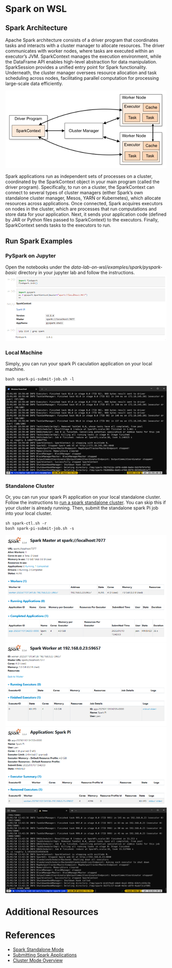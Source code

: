 # Spark on WSL
## Spark Architecture
Apache Spark architecture consists of a driver program that coordinates tasks and interacts with a cluster manager to allocate resources. The driver communicates with worker nodes, where tasks are executed within an executor’s JVM. SparkContext manages the execution environment, while the DataFrame API enables high-level abstraction for data manipulation. SparkSession provides a unified entry point for Spark functionality. Underneath, the cluster manager oversees resource allocation and task scheduling across nodes, facilitating parallel computation for processing large-scale data efficiently.

![spark-cluster-overview](../../images/wsl-spark-cluster-overview.png)

Spark applications run as independent sets of processes on a cluster, coordinated by the SparkContext object in your main program (called the driver program). Specifically, to run on a cluster, the SparkContext can connect to several types of cluster managers (either Spark’s own standalone cluster manager, Mesos, YARN or Kubernetes), which allocate resources across applications. Once connected, Spark acquires executors on nodes in the cluster, which are processes that run computations and store data for your application. Next, it sends your application code (defined by JAR or Python files passed to SparkContext) to the executors. Finally, SparkContext sends tasks to the executors to run.

## Run Spark Examples
### PySpark on Jupyter
Open the notebooks under the *data-lab-on-wsl/examples/spark/pyspark-basic* directory in your jupyter lab and follow the instructions.
![wsl-pyspark-jupyter-sc](../../images/wsl-pyspark-jupyter-sc.png)

### Local Machine
Simply, you can run your spark Pi caculation application on your local machine.
```
bash spark-pi-submit-job.sh -l
```
![wsl-spark-local-pi-app](../../images/wsl-spark-local-pi-app.png)

### Standalone Cluster
Or, you can run your spark Pi application on your local standalone cluster. Follow the instructions to [run a spark standalone cluster](https://github.com/Young-ook/data-lab-on-wsl?tab=readme-ov-file#launch-a-standalone-cluster). You can skip this if your cluster is already running. Then, submit the standalone spark Pi job into your local cluster.
```
sh spark-ctl.sh -r
bash spark-pi-submit-job.sh -s
```
![wsl-spark-standalone-master-ui](../../images/wsl-spark-standalone-master-ui.png)
![wsl-spark-standalone-worker-details](../../images/wsl-spark-standalone-worker-details.png)
![wsl-spark-standalone-pi-app-details](../../images/wsl-spark-standalone-pi-app-details.png)
![wsl-spark-standalone-pi-app-stdout](../../images/wsl-spark-standalone-pi-app-stdout.png)

# Additional Resources

# References
- [Spark Standalone Mode](https://spark.apache.org/docs/latest/spark-standalone.html)
- [Submitting Spark Applications](https://spark.apache.org/docs/latest/submitting-applications.html)
- [Cluster Mode Overview](https://spark.apache.org/docs/latest/cluster-overview.html)
